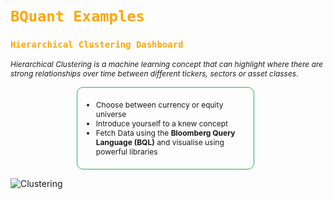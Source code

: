 <h1>
    <code style="color: orange;">BQuant Examples</code>
</h1>


<h3>
    <code style="color: orange;">Hierarchical Clustering Dashboard</code>
</h3>

<em style="margin-bottom: 30px; font-size: 12px; text-align: center;">Hierarchical Clustering is a machine learning concept that can highlight where there are strong relationships over time between different tickers, sectors or asset classes.</em>

<ul style="font-size: 12px; margin-left: 21%; width: 48%; border: 1px solid #27AE60; border-radius: 10px; padding: 20px;">
    <li style="margin-left: 10px;">Choose between currency or equity universe</li>
    <li style="margin-left: 10px;">Introduce yourself to a knew concept</li>
    <li style="margin-left: 10px;">Fetch Data using the <b>Bloomberg Query Language (BQL)</b> and visualise using powerful libraries</li>
</ul>



![Clustering](https://lh3.googleusercontent.com/-K8js-CFLYofQuc_Itk9WGRsqJz7YdMurBajbepgmzddgfqedCjRLtTxUlBvRUSQHRf8Gm9cXB-myqhyR_dvU1bgcejkXC4A5QYQEVLsubqVMYs8Bvs_mfN8NQKp9EyEeqd0lpxS=w500-h300)
